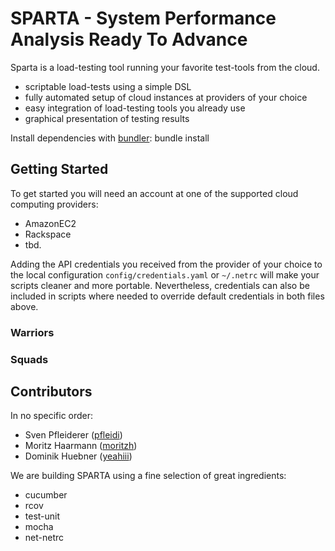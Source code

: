 # SPARTA - System Performance Analysis Ready To Advance

Sparta is a load-testing tool running your favorite test-tools from the cloud.

* scriptable load-tests using a simple DSL
* fully automated setup of cloud instances at providers of your choice 
* easy integration of load-testing tools you already use
* graphical presentation of testing results

Install dependencies with [bundler](https://github.com/carlhuda/bundler/):
	bundle install


## Getting Started
To get started you will need an account at one of the supported cloud computing providers:

* AmazonEC2
* Rackspace
* tbd.

Adding the API credentials you received from the provider of your choice to the local configuration `config/credentials.yaml` or `~/.netrc` will make your scripts cleaner and more portable. Nevertheless, credentials can also be included in scripts where needed to override default credentials in both files above.

### Warriors
### Squads

## Contributors
In no specific order:

* Sven Pfleiderer ([pfleidi](https://github.com/pfleidi))
* Moritz Haarmann ([moritzh](https://github.com/moritzh))
* Dominik Huebner ([yeahiii](https://github.com/yeahiii))


We are building SPARTA using a fine selection of great ingredients:

* cucumber
* rcov
* test-unit
* mocha
* net-netrc
